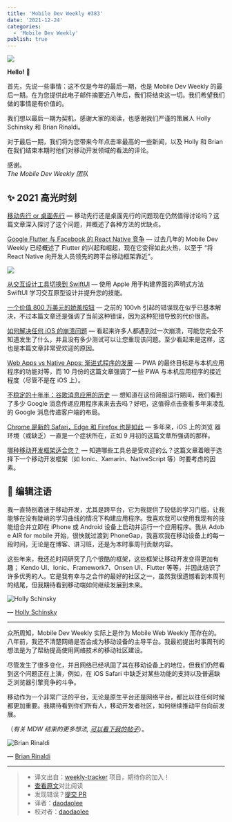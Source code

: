 ```yaml
---
title: 'Mobile Dev Weekly #383'
date: '2021-12-24'
categories:
  - 'Mobile Dev Weekly'
publish: true
---
```


![](https://res.cloudinary.com/cpress/image/upload/w_1280,e_sharpen:60/v1640085844/d0ij38zabov39wxc002r.jpg)

<!--以上是预览信息，图片一张或限制百字左右，前者优先-->
<!-- more -->

**Hello!** 👋

首先，先说一些事情：这不仅是今年的最后一期，也是 Mobile Dev Weekly 的最后一期。在为您提供此电子邮件摘要近八年后，我们将结束这一切。我们希望我们做的事情是有价值的。

我们想以最后一期为契机，感谢大家的阅读，也感谢我们严谨的策展人 Holly Schinsky 和 ​​Brian Rinaldi。

对于最后一期，我们将为您带来今年点击率最高的一些新闻，以及 Holly 和 Brian 在我们结束本期时他们对移动开发领域的看法的评论。

感谢。  
_The Mobile Dev Weekly 团队_

## ✨ 2021 高光时刻

[移动先行 or 桌面先行](./modile_first_or_desktop_first.md) — 移动先行还是桌面先行的问题现在仍然值得讨论吗？这篇文章深入探讨了这个问题，并概述了各种方法的优缺点。

[Google Flutter 与 Facebook 的 React Native 竞争](https://mobiledevweekly.com/link/117936/web) — 过去几年的 Mobile Dev Weekly 已经概述了 Flutter 的兴起和崛起，现在它变得如此火热，以至于 “将 React Native 向开发人员领先的跨平台移动框架靠近”。

![](https://copm.s3.amazonaws.com/cf64df3e.png)

[从交互设计工具切换到 SwiftUI](https://mobiledevweekly.com/link/117937/web) — 使用 Apple 用于构建界面的声明式方法 SwiftUI 学习交互原型设计并提升您的技能。

[一个价值 800 万美元的娇羞按钮](./bashful_button.md) — 之前的 100vh 引起的错误现在似乎已基本解决，不过本篇文章还是强调了当前这种错误，因为这种犯错导致的代价很高。

[如何解决任何 iOS 的崩溃问题](https://mobiledevweekly.com/link/117939/web) — 看起来许多人都遇到过一次崩溃，可能您完全不知道发生了什么，并且没有多少测试可以让您重现该问题。至少看起来是这样，这也是本篇文章非常受欢迎的原因。

[Web Apps vs Native Apps: 渐进式程序的发展](https://mobiledevweekly.com/link/117940/web) — PWA 的最终目标是与本机应用程序的功能对等，而 10 月份的这篇文章强调了一些 PWA 与本机应用程序的接近程度（尽管不是在 iOS 上）。

[不稳定的十年半：谷歌消息应用的历史](https://mobiledevweekly.com/link/117941/web) — 想知道在这份简报运行期间，我们看到了多少 Google 消息传递应用程序来来去去吗？好吧，这值得点击查看多年来凌乱的 Google 消息传递客户端的布局。

[Chrome 是新的 Safari，Edge 和 Firefox 也是如此](https://mobiledevweekly.com/link/117942/web) — 多年来，iOS 上的浏览 ​​ 器环境（或缺乏）一直是一个症状所在，正如 9 月初的这篇文章所强调的那样。

[哪种移动开发框架适合您？](https://mobiledevweekly.com/link/117943/web) — 知道哪些工具总是受欢迎的么？这篇文章着眼于选择下一个移动开发框架（如 Ionic、Xamarin、NativeScript 等）时要考虑的因素。

## 📝 编辑注语

我一直特别着迷于移动开发，尤其是跨平台，它为我提供了较低的学习门槛，让我能够在没有陡峭的学习曲线的情况下构建应用程序。我喜欢我可以使用我现有的技能组合并立即在 iPhone 或 Android 设备上启动并运行一个应用程序。我从 Adob​​e AIR for mobile 开始，很快就过渡到 PhoneGap，我喜欢我在移动设备上的每一段时间，无论是在博客、讲习班，还是为本时事周刊贡献内容。

这些年来，我还花时间研究了几个很酷的框架，这些框架让移动开发变得更加有趣； Kendo UI、Ionic、Framework7、Onsen UI、Flutter 等等，并因此结识了许多优秀的人。它是我有幸与之合作的最好的社区之一，虽然我很遗憾看到本周刊的结尾，但我期待看到移动端如何继续发展到未来。

![Holly Schinsky](https://cooperpress.s3.amazonaws.com/devgirlfl.png)

— [Holly Schinsky](https://mobiledevweekly.com/link/117944/web)

---

众所周知，Mobile Dev Weekly 实际上是作为 Mobile Web Weekly 而存在的。八年前，我还不清楚网络是否会成为移动设备的主导平台。我最初提出时事周刊的想法是为了帮助提高使用网络技术的移动社区建设。

尽管发生了很多变化，并且网络已经巩固了其在移动设备上的地位，但我们仍然看到这个问题正在上演，例如，在 iOS Safari 中缺乏对某些功能的支持以及普遍缺乏浏览器引擎竞争的斗争。

移动作为一个非常广泛的平台，无论是原生平台还是网络平台，都比以往任何时候都更加重要。我期待看到你们所有人，移动开发者社区，如何继续推动平台向前发展。

（_有关 MDW 结束的更多想法, [可以看下我的帖子](https://mobiledevweekly.com/link/117945/web)_）。

![Brian Rinaldi](https://res.cloudinary.com/cpress/image/upload/v1588238014/z8mlji6ak1lum6l9pwu1.jpg)

— [Brian Rinaldi](https://mobiledevweekly.com/link/117946/web)

---

> - 译文出自：[weekly-tracker](https://github.com/FEDarling/weekly-tracker) 项目，期待你的加入！
> - [查看原文](https://mobiledevweekly.com/link/117934/web)对比阅读
> - 发现错误？[提交 PR](https://github.com/FEDarling/weekly-tracker/blob/main/weeklys/mobile_dev_weekly/383/README.md)
> - 译者：[daodaolee](https://github.com/daodaolee)
> - 校对者：[daodaolee](https://github.com/daodaolee)
